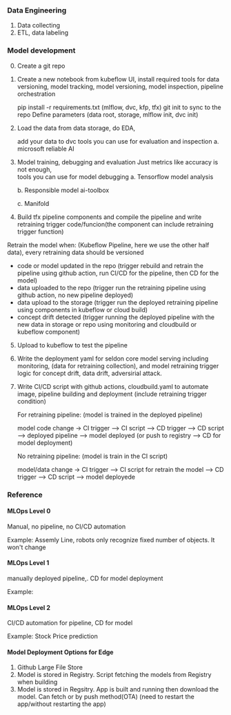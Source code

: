 
### Data Engineering

1. Data collecting
2. ETL, data labeling

### Model development

0. Create a git repo

1. Create a new notebook from kubeflow UI, install required tools for data versioning, model tracking, model versioning, model inspection, pipeline orchestration

    pip install -r requirements.txt (mlflow, dvc, kfp, tfx)
    git init to sync to the repo
    Define parameters (data root, storage, mlflow init, dvc init)

2. Load the data from data storage, do EDA, 
    
    add your data to dvc
    tools you can use for evaluation and inspection
    a. microsoft reliable AI 
    
3. Model training, debugging and evaluation
   Just metrics like accuracy is not enough,  
   tools you can use for model debugging
   a. Tensorflow model analysis
   
   b. Responsible model ai-toolbox
   
   c. Manifold
   
4. Build tfx pipeline components and compile the pipeline and write retraining trigger code/funcion(the component can include retraining trigger function)

Retrain the model when: (Kubeflow Pipeline, here we use the other half data), every retraining data should be versioned
 * code or model updated in the repo (trigger rebuild and retrain the pipeline using github action, run CI/CD for the pipeline, then CD for the model)
 * data uploaded to the repo (trigger run the retraining pipeline using github action, no new pipeline deployed)
 * data upload to the storage (trigger run the deployed retraining pipeline using components in kubeflow or cloud build)
 * concept drift detected (trigger running the deployed pipeline with the new data in storage or repo using monitoring and cloudbuild or kubeflow component)

5. Upload to kubeflow to test the pipeline

6. Write the deployment yaml for seldon core model serving including monitoring, (data for retraining collection), and model retraining trigger logic for concept drift, data drift, adversirial attack. 

7. Write CI/CD script with github actions, cloudbuild.yaml to automate image, pipeline building and deployment (include retraining trigger condition)

    For retraining pipeline: (model is trained in the deployed pipeline)
    
    model code change -> CI trigger --> CI script --> CD trigger --> CD script --> deployed pipeline --> model deployed (or push to registry --> CD for model deployment)
    
    No retraining pipeline: (model is train in the CI script)
    
    model/data change -> CI trigger --> CI script for retrain the model --> CD trigger --> CD script --> model deployede


### Reference

#### MLOps Level 0

Manual, no pipeline, no CI/CD automation

Example: Assemly Line, robots only recognize fixed number of objects. It won't change 

#### MLOps Level 1

 manually deployed pipeline,. CD for model deployment

Example: 

#### MLOps Level 2

CI/CD automation for pipeline, CD for model

Example: Stock Price prediction

#### Model Deployment Options for Edge

1. Github Large File Store
2. Model is stored in Registry. Script fetching the models from Registry when building 
3. Model is stored in Regsitry. App is built and running then download the model. Can fetch or by push method(OTA) 
   (need to restart the app/without restarting the app)
